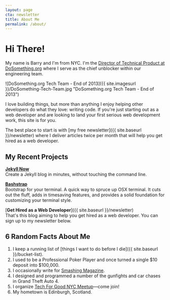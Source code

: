 ```yaml
---
layout: page
cta: newsletter
title: About Me
permalink: /about/
---
```


# Hi There!

My name is Barry and I'm from NYC. I'm the [Director of Technical Product at DoSomething.org](https://www.linkedin.com/in/bazclark) where I serve as the chief unblocker within our engineering team.

![DoSomething.org Tech Team - End of 2013]({{ site.imagesurl }}/DoSomething-Tech-Team.jpg "DoSomething.org Tech Team - End of 2013")

I love building things, but more than anything I enjoy helping other developers do what they love: writing code. If you're just starting out as a web developer and are looking to land your first serious web development work, this site is for you.

The best place to start is with [my free newsletter]({{ site.baseurl }}/newsletter) where I deliver articles twice per month that will help you get hired as a web developer.

## My Recent Projects

[**Jekyll Now**](http://github.com/barryclark/jekyll-now)  
Create a Jekyll blog in minutes, without touching the command line.

[**Bashstrap**](http://github.com/barryclark/bashstrap)  
Bootstrap for your terminal. A quick way to spruce up OSX terminal. It cuts out the fluff, adds in timesaving features, and provides a solid foundation for customizing your terminal style. 

[**Get Hired as a Web Developer**]({{ site.baseurl }}/newsletter)  
That's this blog aiming to help you get hired as a web developer. You can sign up to my newsletter below.

## 6 Random Facts About Me

1. I keep a running list of [things I want to do before I die]({{ site.baseurl }}/bucket-list).
2. I used to be a Professional Poker Player and once turned a single $10 deposit into $100,000.
3. I occasionally write for [Smashing Magazine](http://www.smashingmagazine.com/author/barryclark/?rel=author).
4. I designed and programmed a number of the gunfights and car chases in Grand Theft Auto 4.
5. I organize [Tech For Good NYC Meetup](http://www.meetup.com/Tech-For-Good-NYC/)—come join!
6. My hometown is Edinburgh, Scotland.

